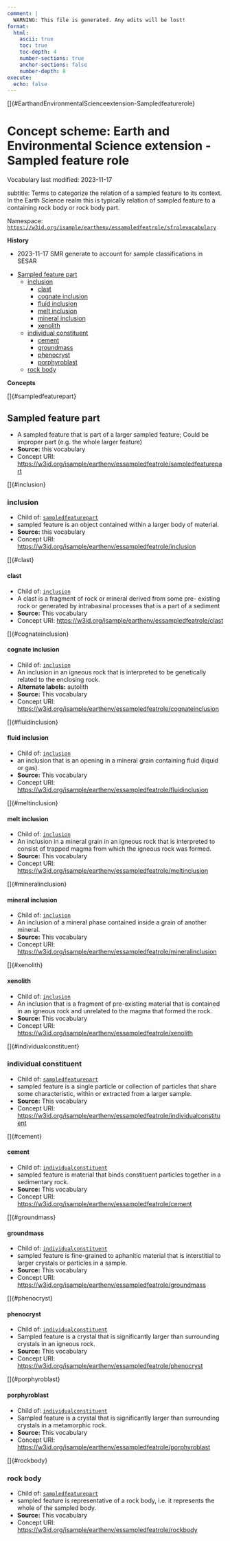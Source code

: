 ```yaml
---
comment: | 
  WARNING: This file is generated. Any edits will be lost!
format:
  html:
    ascii: true
    toc: true
    toc-depth: 4
    number-sections: true
    anchor-sections: false
    number-depth: 8
execute:
  echo: false
---
```


[]{#EarthandEnvironmentalScienceextension-Sampledfeaturerole}

# **Concept scheme:** Earth and Environmental Science extension - Sampled feature role

Vocabulary last modified:  2023-11-17

subtitle: 
  Terms to categorize the relation of a sampled feature to its context. In the Earth Science realm this is typically relation of sampled feature to a containing rock body or rock body part.

Namespace: 
[`https://w3id.org/isample/earthenv/essampledfeatrole/sfrolevocabulary`](https://w3id.org/isample/earthenv/essampledfeatrole/sfrolevocabulary)

**History**

* 2023-11-17 SMR generate to account for sample classifications in SESAR

- [Sampled feature part](#sampledfeaturepart)
    - [inclusion](#inclusion)
        - [clast](#clast)
        - [cognate inclusion](#cognateinclusion)
        - [fluid inclusion](#fluidinclusion)
        - [melt inclusion](#meltinclusion)
        - [mineral inclusion](#mineralinclusion)
        - [xenolith](#xenolith)
    - [individual constituent](#individualconstituent)
        - [cement](#cement)
        - [groundmass](#groundmass)
        - [phenocryst](#phenocryst)
        - [porphyroblast](#porphyroblast)
    - [rock body](#rockbody)

**Concepts**

[]{#sampledfeaturepart}

##  Sampled feature part
- A sampled feature that is part of a larger sampled feature; Could be
improper part (e.g. the whole larger feature)
- **Source:**
this vocabulary
- Concept URI: https://w3id.org/isample/earthenv/essampledfeatrole/sampledfeaturepart


[]{#inclusion}

###  inclusion
- Child of:
 [`sampledfeaturepart`](#sampledfeaturepart)
- sampled feature is an object contained within a larger body of
material.
- **Source:**
this vocabulary
- Concept URI: https://w3id.org/isample/earthenv/essampledfeatrole/inclusion


[]{#clast}

####  clast
- Child of:
 [`inclusion`](#inclusion)
- A clast is a fragment of rock or mineral derived from some pre-
existing rock or generated by intrabasinal processes that is a part of
a sediment
- **Source:**
This vocabulary
- Concept URI: https://w3id.org/isample/earthenv/essampledfeatrole/clast


[]{#cognateinclusion}

####  cognate inclusion
- Child of:
 [`inclusion`](#inclusion)
- An inclusion in an igneous rock that is interpreted to be
genetically related to the enclosing rock.
- **Alternate labels:**
autolith
- **Source:**
This vocabulary
- Concept URI: https://w3id.org/isample/earthenv/essampledfeatrole/cognateinclusion


[]{#fluidinclusion}

####  fluid inclusion
- Child of:
 [`inclusion`](#inclusion)
- an inclusion that is an opening in a mineral grain containing fluid
(liquid or gas).
- **Source:**
This vocabulary
- Concept URI: https://w3id.org/isample/earthenv/essampledfeatrole/fluidinclusion


[]{#meltinclusion}

####  melt inclusion
- Child of:
 [`inclusion`](#inclusion)
- An inclusion in a mineral grain in an igneous rock that is
interpreted to consist of trapped magma from which the igneous rock
was formed.
- **Source:**
This vocabulary
- Concept URI: https://w3id.org/isample/earthenv/essampledfeatrole/meltinclusion


[]{#mineralinclusion}

####  mineral inclusion
- Child of:
 [`inclusion`](#inclusion)
- An inclusion of a mineral phase contained inside a grain of another
mineral.
- **Source:**
This vocabulary
- Concept URI: https://w3id.org/isample/earthenv/essampledfeatrole/mineralinclusion


[]{#xenolith}

####  xenolith
- Child of:
 [`inclusion`](#inclusion)
- An inclusion that is a fragment of pre-existing material that is
contained in an igneous rock and unrelated to the magma that formed
the rock.
- **Source:**
This vocabulary
- Concept URI: https://w3id.org/isample/earthenv/essampledfeatrole/xenolith


[]{#individualconstituent}

###  individual constituent
- Child of:
 [`sampledfeaturepart`](#sampledfeaturepart)
- sampled feature is a single particle or collection of particles that
share some characteristic, within or extracted from a larger sample.
- **Source:**
This vocabulary
- Concept URI: https://w3id.org/isample/earthenv/essampledfeatrole/individualconstituent


[]{#cement}

####  cement
- Child of:
 [`individualconstituent`](#individualconstituent)
- sampled feature is material that binds constituent particles
together in a sedimentary rock.
- **Source:**
This vocabulary
- Concept URI: https://w3id.org/isample/earthenv/essampledfeatrole/cement


[]{#groundmass}

####  groundmass
- Child of:
 [`individualconstituent`](#individualconstituent)
- sampled feature is fine-grained to aphanitic material that is
interstitial to larger crystals or particles in a sample.
- **Source:**
This vocabulary
- Concept URI: https://w3id.org/isample/earthenv/essampledfeatrole/groundmass


[]{#phenocryst}

####  phenocryst
- Child of:
 [`individualconstituent`](#individualconstituent)
- Sampled feature is a crystal that is significantly larger than
surrounding crystals in an igneous rock.
- **Source:**
This vocabulary
- Concept URI: https://w3id.org/isample/earthenv/essampledfeatrole/phenocryst


[]{#porphyroblast}

####  porphyroblast
- Child of:
 [`individualconstituent`](#individualconstituent)
- Sampled feature is a crystal that is significantly larger than
surrounding crystals in a metamorphic rock.
- **Source:**
This vocabulary
- Concept URI: https://w3id.org/isample/earthenv/essampledfeatrole/porphyroblast


[]{#rockbody}

###  rock body
- Child of:
 [`sampledfeaturepart`](#sampledfeaturepart)
- sampled feature is representative of a rock body, i.e. it represents
the whole of the sampled body.
- **Source:**
This vocabulary
- Concept URI: https://w3id.org/isample/earthenv/essampledfeatrole/rockbody



